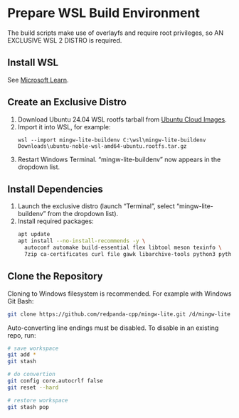 # Prepare WSL Build Environment

The build scripts make use of overlayfs and require root privileges, so AN EXCLUSIVE WSL 2 DISTRO is required.

## Install WSL

See [Microsoft Learn](https://learn.microsoft.com/en-us/windows/wsl/install).

## Create an Exclusive Distro

1. Download Ubuntu 24.04 WSL rootfs tarball from [Ubuntu Cloud Images](https://cloud-images.ubuntu.com/wsl/noble/current/).
2. Import it into WSL, for example:
   ```pwsh
   wsl --import mingw-lite-buildenv C:\wsl\mingw-lite-buildenv Downloads\ubuntu-noble-wsl-amd64-ubuntu.rootfs.tar.gz
   ```
3. Restart Windows Terminal. “mingw-lite-buildenv” now appears in the dropdown list.

## Install Dependencies

1. Launch the exclusive distro (launch “Terminal”, select “mingw-lite-buildenv” from the dropdown list).
2. Install required packages:
   ```bash
   apt update
   apt install --no-install-recommends -y \
     autoconf automake build-essential flex libtool meson texinfo \
     7zip ca-certificates curl file gawk libarchive-tools python3 python3-packaging zstd
   ```

## Clone the Repository

Cloning to Windows filesystem is recommended. For example with Windows Git Bash:
```bash
git clone https://github.com/redpanda-cpp/mingw-lite.git /d/mingw-lite --config=core.autocrlf=false
```

Auto-converting line endings must be disabled. To disable in an existing repo, run:
```bash
# save workspace
git add *
git stash

# do convertion
git config core.autocrlf false
git reset --hard

# restore workspace
git stash pop
```
